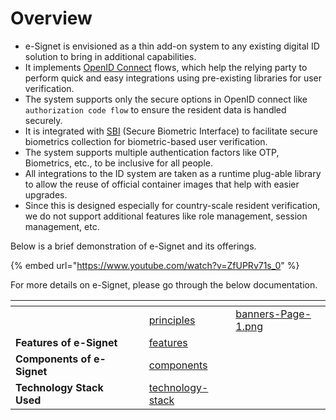 # Overview

* e-Signet is envisioned as a thin add-on system to any existing digital ID solution to bring in additional capabilities.
* It implements [OpenID Connect](https://openid.net/connect/) flows, which help the relying party to perform quick and easy integrations using pre-existing libraries for user verification.
* The system supports only the secure options in OpenID connect like `authorization code flow` to ensure the resident data is handled securely.
* It is integrated with [SBI](https://standards.ieee.org/ieee/3167/10925/) (Secure Biometric Interface) to facilitate secure biometrics collection for biometric-based user verification.
* The system supports multiple authentication factors like OTP, Biometrics, etc., to be inclusive for all people.
* All integrations to the ID system are taken as a runtime plug-able library to allow the reuse of official container images that help with easier upgrades.
* Since this is designed especially for country-scale resident verification, we do not support additional features like role management, session management, etc.

Below is a brief demonstration of e-Signet and its offerings.

{% embed url="https://www.youtube.com/watch?v=ZfUPRv71s_0" %}

For more details on e-Signet, please go through the below documentation.

<table data-view="cards"><thead><tr><th></th><th></th><th></th><th data-hidden data-card-target data-type="content-ref"></th><th data-hidden data-card-cover data-type="files"></th></tr></thead><tbody><tr><td></td><td></td><td></td><td><a href="principles/">principles</a></td><td><a href="../.gitbook/assets/banners-Page-1.png">banners-Page-1.png</a></td></tr><tr><td><strong>Features of e-Signet</strong></td><td></td><td></td><td><a href="features/">features</a></td><td></td></tr><tr><td><strong>Components of e-Signet</strong></td><td></td><td></td><td><a href="components/">components</a></td><td></td></tr><tr><td><strong>Technology Stack Used</strong></td><td></td><td></td><td><a href="technology-stack/">technology-stack</a></td><td></td></tr></tbody></table>
